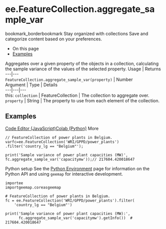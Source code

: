  
#  ee.FeatureCollection.aggregate_sample_var
bookmark_borderbookmark Stay organized with collections  Save and categorize content based on your preferences.
  * On this page
  * [Examples](https://developers.google.com/earth-engine/apidocs/ee-featurecollection-aggregate_sample_var#examples)


Aggregates over a given property of the objects in a collection, calculating the sample variance of the values of the selected property.
Usage | Returns  
---|---  
`FeatureCollection.aggregate_sample_var(property)` | Number  
Argument | Type | Details  
---|---|---  
this: `collection` | FeatureCollection | The collection to aggregate over.  
`property` | String | The property to use from each element of the collection.  
## Examples
[Code Editor (JavaScript)](https://developers.google.com/earth-engine/apidocs/ee-featurecollection-aggregate_sample_var#code-editor-javascript-sample)[Colab (Python)](https://developers.google.com/earth-engine/apidocs/ee-featurecollection-aggregate_sample_var#colab-python-sample) More
```
// FeatureCollection of power plants in Belgium.
varfc=ee.FeatureCollection('WRI/GPPD/power_plants')
.filter('country_lg == "Belgium"');

print('Sample variance of power plant capacities (MW)',
fc.aggregate_sample_var('capacitymw'));// 217604.420018647
```
Python setup
See the [ Python Environment](https://developers.google.com/earth-engine/guides/python_install) page for information on the Python API and using `geemap` for interactive development.
```
importee
importgeemap.coreasgeemap
```
```
# FeatureCollection of power plants in Belgium.
fc = ee.FeatureCollection('WRI/GPPD/power_plants').filter(
    'country_lg == "Belgium"')

print('Sample variance of power plant capacities (MW):',
      fc.aggregate_sample_var('capacitymw').getInfo())  # 217604.420018647
```

